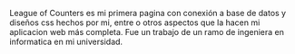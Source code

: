 League of Counters es mi primera pagina con conexión a base de datos y diseños css hechos por mi, entre o otros aspectos que la hacen mi aplicacion web más completa.
Fue un trabajo de un ramo de ingeniera en informatica en mi universidad.
